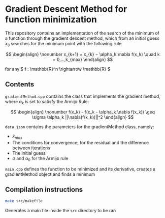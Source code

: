 # Gradient Descent Method for function minimization

This repository contains an implementation of the search of the minimum of a function through the gradient descent method, which from an initial guess $x_0$ searches for the minimum point with the following rule:

$$
\begin{align}
\nonumber
x_{k+1} = x_{k} − \alpha_k \nabla f(x_k) \quad k = 0,...,k_{max}
\end{align}
$$

for any $ f : \mathbb{R}^n \rightarrow \mathbb{R} $


## Contents

`gradientMethod.cpp` contains the class that implements the gradient method, where $a_k$ is set to satisfy the Armijo Rule:

$$
\begin{align}
\nonumber
f(x_k) - f(x_k - \alpha_k \nabla f(x_k)) \geq \sigma \alpha_k ||\nabla(f(x_k))||^2
\end{align}
$$

`data.json` contains the parameters for the gradientMethod class, namely:
- $k_{max}$
- The conditions for convergence, for the residual and the difference between iterations
- The initial guess
- $\sigma$ and $\alpha_0$ for the Armijo rule


`main.cpp` defines the function to be minimized and its derivative, creates a gradientMethod object and finds a minimum

## Compilation instructions

```bash 
make src/makefile 
``` 
Generates a main file inside the `src` directory to be ran
